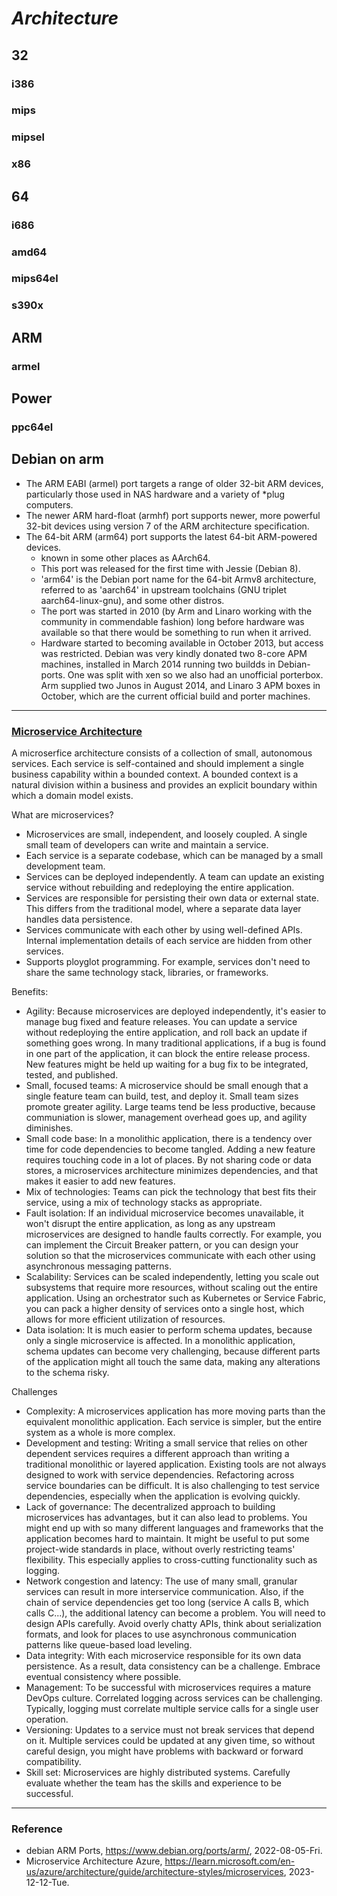 # _Architecture_

## 32

### i386

### mips

### mipsel

### x86

## 64

### i686

### amd64

### mips64el

### s390x

## ARM

### armel

## Power

### ppc64el

## Debian on arm

- The ARM EABI (armel) port targets a range of older 32-bit ARM devices, particularly those used in NAS hardware and a variety of *plug computers.
- The newer ARM hard-float (armhf) port supports newer, more powerful 32-bit devices using version 7 of the ARM architecture specification.
- The 64-bit ARM (arm64) port supports the latest 64-bit ARM-powered devices.
  - known in some other places as AArch64.
  - This port was released for the first time with Jessie (Debian 8).
  - 'arm64' is the Debian port name for the 64-bit Armv8 architecture, referred to as 'aarch64' in upstream toolchains (GNU triplet aarch64-linux-gnu), and some other distros.
  - The port was started in 2010 (by Arm and Linaro working with the community in commendable fashion) long before hardware was available so that there would be something to run when it arrived.
  - Hardware started to becoming available in October 2013, but access was restricted. Debian was very kindly donated two 8-core APM machines, installed in March 2014 running two buildds in Debian-ports. One was split with xen so we also had an unofficial porterbox. Arm supplied two Junos in August 2014, and Linaro 3 APM boxes in October, which are the current official build and porter machines.

---

### [Microservice Architecture](https://learn.microsoft.com/en-us/azure/architecture/guide/architecture-styles/microservices)

A microserfice architecture consists of a collection of small, autonomous services. Each service is self-contained and should implement a single business capability within a bounded context. A bounded context is a natural division within a business and provides an explicit boundary within which a domain model exists.

What are microservices?
* Microservices are small, independent, and loosely coupled. A single small team of developers can write and maintain a service.
* Each service is a separate codebase, which can be managed by a small development team.
* Services can be deployed independently. A team can update an existing service without rebuilding and redeploying the entire application.
* Services are responsible for persisting their own data or external state. This differs from the traditional model, where a separate data layer handles data persistence.
* Services communicate with each other by using well-defined APIs. Internal implementation details of each service are hidden from other services.
* Supports ployglot programming. For example, services don't need to share the same technology stack, libraries, or frameworks.

Benefits:
* Agility: Because microservices are deployed independently, it's easier to manage bug fixed and feature releases. You can update a service without redeploying the entire application, and roll back an update if something goes wrong. In many traditional applications, if a bug is found in one part of the application, it can block the entire release process. New features might be held up waiting for a bug fix to be integrated, tested, and published.
* Small, focused teams: A microservice should be small enough that a single feature team can build, test, and deploy it. Small team sizes promote greater agility. Large teams tend be less productive, because communiation is slower, management overhead goes up, and agility diminishes.
* Small code base: In a monolithic application, there is a tendency over time for code dependencies to become tangled. Adding a new feature requires touching code in a lot of places. By not sharing code or data stores, a microservices architecture minimizes dependencies, and that makes it easier to add new features.
* Mix of technologies: Teams can pick the technology that best fits their service, using a mix of technology stacks as appropriate.
* Fault isolation: If an individual microservice becomes unavailable, it won't disrupt the entire application, as long as any upstream microservices are designed to handle faults correctly. For example, you can implement the Circuit Breaker pattern, or you can design your solution so that the microservices communicate with each other using asynchronous messaging patterns.
* Scalability: Services can be scaled independently, letting you scale out subsystems that require more resources, without scaling out the entire application. Using an orchestrator such as Kubernetes or Service Fabric, you can pack a higher density of services onto a single host, which allows for more efficient utilization of resources.
* Data isolation: It is much easier to perform schema updates, because only a single microservice is affected. In a monolithic application, schema updates can become very challenging, because different parts of the application might all touch the same data, making any alterations to the schema risky.

Challenges
* Complexity: A microservices application has more moving parts than the equivalent monolithic application. Each service is simpler, but the entire system as a whole is more complex.
* Development and testing: Writing a small service that relies on other dependent services requires a different approach than writing a traditional monolithic or layered application. Existing tools are not always designed to work with service dependencies. Refactoring across service boundaries can be difficult. It is also challenging to test service dependencies, especially when the application is evolving quickly.
* Lack of governance: The decentralized approach to building microservices has advantages, but it can also lead to problems. You might end up with so many different languages and frameworks that the application becomes hard to maintain. It might be useful to put some project-wide standards in place, without overly restricting teams' flexibility. This especially applies to cross-cutting functionality such as logging.
* Network congestion and latency: The use of many small, granular services can result in more interservice communication. Also, if the chain of service dependencies get too long (service A calls B, which calls C...), the additional latency can become a problem. You will need to design APIs carefully. Avoid overly chatty APIs, think about serialization formats, and look for places to use asynchronous communication patterns like queue-based load leveling.
* Data integrity: With each microservice responsible for its own data persistence. As a result, data consistency can be a challenge. Embrace eventual consistency where possible.
* Management: To be successful with microservices requires a mature DevOps culture. Correlated logging across services can be challenging. Typically, logging must correlate multiple service calls for a single user operation.
* Versioning: Updates to a service must not break services that depend on it. Multiple services could be updated at any given time, so without careful design, you might have problems with backward or forward compatibility.
* Skill set: Microservices are highly distributed systems. Carefully evaluate whether the team has the skills and experience to be successful.

---

### Reference
- debian ARM Ports, https://www.debian.org/ports/arm/, 2022-08-05-Fri.
- Microservice Architecture Azure, https://learn.microsoft.com/en-us/azure/architecture/guide/architecture-styles/microservices, 2023-12-12-Tue.
